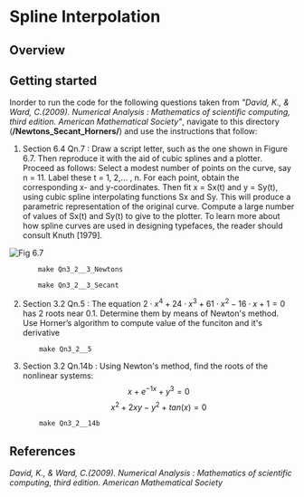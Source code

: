 # Spline Interpolation

## Overview


## Getting started
Inorder to run the code for the following questions taken from *"David, K., & Ward, C.(2009). Numerical Analysis : Mathematics of scientific computing, third edition. American Mathematical Society"*, navigate to this directory (**/Newtons_Secant_Horners/**) and use the instructions that follow:

1. Section 6.4 Qn.7 : Draw a script letter, such as the one shown in Figure 6.7. Then reproduce it with the aid of cubic splines and a plotter. Proceed as follows: Select a modest number of points on the
curve, say n = 11. Label these t = 1, 2,... , n. For each point, obtain the corresponding
x- and y-coordinates. Then fit x = Sx(t) and y = Sy(t), using cubic spline interpolating
functions Sx and Sy. This will produce a parametric representation of the original curve.
Compute a large number of values of Sx(t) and Sy(t) to give to the plotter. To learn more
about how spline curves are used in designing typefaces, the reader should consult Knuth
[1979].


![Fig 6.7](/images/Fig6_7.png)

           
           make Qn3_2__3_Newtons
           
           make Qn3_2__3_Secant
           
           
2. Section 3.2 Qn.5 : The equation $2 \cdot x^4 + 24 \cdot x^3 + 61 \cdot x^2 - 16 \cdot x + 1 = 0$ has $2$ roots near 0.1. Determine them by means of Newton's method. Use Horner’s algorithm to compute value of the funciton and it's derivative
           
           make Qn3_2__5   
           
3. Section 3.2 Qn.14b : Using Newton's method, find the roots of the nonlinear systems:
        $$x + e^{-1x} + y^3 = 0$$
        $$x^2 + 2xy - y^2 + tan(x) = 0$$
           
           make Qn3_2__14b


## References
*David, K., & Ward, C.(2009). Numerical Analysis : Mathematics of scientific computing, third edition. American Mathematical Society*
